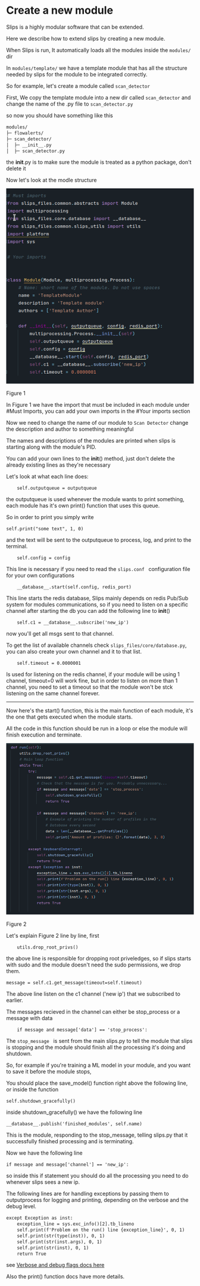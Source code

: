 # Create a new module

Slips is a highly modular software that can be extended. 

Here we describe how to extend slips by creating a new module.

When Slips is run, It automatically loads all the modules inside the ```modules/``` dir

In ```modules/template/``` we have a template module that has all the structure needed by slips for the module to 
be integrated correctly.

So for example, let's create a module called ```scan_detector```

First, We copy the template module into a new dir called ```scan_detector``` and change the name of the .py file to ```scan_detector.py```

so now you should have something like this
```
modules/
├─ flowalerts/
├─ scan_detector/
│  ├─ __init__.py
│  ├─ scan_detector.py
```

the __init__.py is to make sure the module is treated as a python package, don't delete it

Now let's look at the modle structure

<img src="./images/module_init" title="Kalipso infected timewindow">
<p> Figure 1 </p>

In Figure 1 we have the import that must be included in each module under #Must Imports,
you can add your own imports in the #Your imports section 

Now we need to change the name of our module to ```Scan Detector``` change the description and author to something meaningful 

The names and descriptions of the modules are printed when slips is starting along with the module's PID.

You can add your own lines to the __init__() method, just don't delete the already existing lines as they're necessary

Let's look at what each line does:

        self.outputqueue = outputqueue

the outputqueue is used whenever the module wants to print something,
each module has it's own print() function that uses this queue.

So in order to print you simply write

    self.print("some text", 1, 0)

and the text will be sent to the outputqueue to process, log, and print to the terminal.

        self.config = config

This line is necessary if you need to read the ```slips.conf ``` configuration file for your own configurations

        __database__.start(self.config, redis_port)

This line starts the redis database, Slips mainly depends on redis Pub/Sub system for modules communications, 
so if you need to listen on a specific channel after starting the db you can add the following line to __init__()

        self.c1 = __database__.subscribe('new_ip')

now you'll get all msgs sent to that channel.

To get the list of available channels check ```slips_files/core/database.py```,
you can also create your own channel and it to that list.


        self.timeout = 0.0000001

Is used for listening on the redis channel, if your module will be using 1 channel, timeout=0 will work fine, but in order to 
listen on more than 1 channel, you need to set a timeout so that the module won't be stck listening on the same channel forever.


<hr>


Now here's the start() function, this is the main function of each module, it's the one that gets executed when the module starts.

All the code in this function should be run in a loop or else the module will finish execution and terminate.


<img src="./images/start_method.png" title="Kalipso infected timewindow">
<p> Figure 2 </p>

Let's explain Figure 2 line by line, first

        utils.drop_root_privs()

the above line is responsible for dropping root priveledges, so if slips starts with sudo and the module doesn't need the sudo permissions, we drop them.

    message = self.c1.get_message(timeout=self.timeout)

The above line listen on the c1 channel ('new ip') that we subscribed to earlier.

The messages recieved in the channel can either be stop_process or a message with data

        if message and message['data'] == 'stop_process':

The ```stop_message ``` is sent from the main slips.py to tell the module
that slips is stopping and the module should finish all the processing it's doing and shutdown.

So, for example if you're training a ML model in your module, and you want to save it before the module stops, 

You should place the save_model() function right above the following line, or inside the function

    self.shutdown_gracefully()

inside shutdown_gracefully() we have the following line

    __database__.publish('finished_modules', self.name)

This is the module, responding to the stop_message, telling slips.py that it successfully finished processing and
is terminating.

Now we have the following line

    if message and message['channel'] == 'new_ip':  

so inside this if statement you should do all the processing you need to do whenever slips sees a new ip.

The following lines are for handling exceptions by passing them to outputprocess for logging and printing,
depending on the verbose and the debug level.
    
    except Exception as inst:
        exception_line = sys.exc_info()[2].tb_lineno
        self.print(f'Problem on the run() line {exception_line}', 0, 1)
        self.print(str(type(inst)), 0, 1)
        self.print(str(inst.args), 0, 1)
        self.print(str(inst), 0, 1)
        return True


see [Verbose and debug flags docs here](https://https://stratospherelinuxips.readthedocs.io/en/develop/usage.html?highlight=verbose#running-slips-with-verbose-and-debug-flags)

Also the print() function docs have more details.